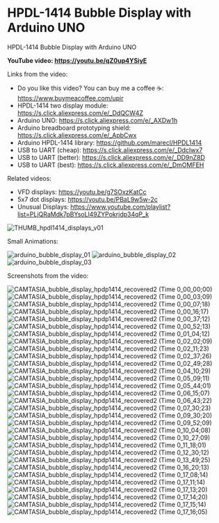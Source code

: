 # HPDL-1414 Bubble Display with Arduino UNO
HPDL-1414 Bubble Display with Arduino UNO

**YouTube video: https://youtu.be/qZ0up4YSiyE**


Links from the video:
- Do you like this video? You can buy me a coffee ☕: https://www.buymeacoffee.com/upir
- HPDL-1414 two display module: https://s.click.aliexpress.com/e/_DdQCW4Z
- Arduino UNO: https://s.click.aliexpress.com/e/_AXDw1h
- Arduino breadboard prototyping shield: https://s.click.aliexpress.com/e/_ApbCwx
- Arduino HPDL-1414 library: https://github.com/marecl/HPDL1414
- USB to UART (cheap): https://s.click.aliexpress.com/e/_DdcIwx7
- USB to UART (better): https://s.click.aliexpress.com/e/_DD9nZ8D
- USB to UART (best): https://s.click.aliexpress.com/e/_DmOMFEH


Related videos:
- VFD displays: https://youtu.be/g7SOxzKatCc
- 5x7 dot displays: https://youtu.be/PBaL9w5w-2c
- Unusual Displays: https://www.youtube.com/playlist?list=PLjQRaMdk7pBYsoLl49ZYPokrjdp34qP_k


![THUMB_hpdl1414_displays_v01](https://github.com/user-attachments/assets/f232ad25-ca6f-4003-bfb1-36082bd34e61)



Small Animations:

![arduino_bubble_display_01](https://github.com/user-attachments/assets/c11f9334-a9fe-412f-8bf8-0eaf94d2ad75)
![arduino_bubble_display_02](https://github.com/user-attachments/assets/f993c663-5b82-4554-b587-a575545a044e)
![arduino_bubble_display_03](https://github.com/user-attachments/assets/67569368-9b91-4e6c-9544-b95b76ce95cf)



Screenshots from the video:

![CAMTASIA_bubble_display_hpdp1414_recovered2 (Time 0_00_00;00)](https://github.com/user-attachments/assets/6ddbe3b9-9de1-468c-8aa8-cf3807066e87)
![CAMTASIA_bubble_display_hpdp1414_recovered2 (Time 0_00_03;09)](https://github.com/user-attachments/assets/6e30397c-57fb-4a5f-a197-d2a50aa5d6a0)
![CAMTASIA_bubble_display_hpdp1414_recovered2 (Time 0_00_07;18)](https://github.com/user-attachments/assets/817f0a68-9cfc-4bbc-a1ee-6795e59d1cfe)
![CAMTASIA_bubble_display_hpdp1414_recovered2 (Time 0_00_16;17)](https://github.com/user-attachments/assets/9a91d8ad-9259-423d-9d90-471855ce9e47)
![CAMTASIA_bubble_display_hpdp1414_recovered2 (Time 0_00_37;12)](https://github.com/user-attachments/assets/6ff9c6ee-c313-4a5d-8657-65563aff3ff1)
![CAMTASIA_bubble_display_hpdp1414_recovered2 (Time 0_00_52;13)](https://github.com/user-attachments/assets/8ebc7354-cb42-4c85-942c-77a69c71a2e2)
![CAMTASIA_bubble_display_hpdp1414_recovered2 (Time 0_01_04;12)](https://github.com/user-attachments/assets/021598fa-68f9-415b-bdac-edf682796cfb)
![CAMTASIA_bubble_display_hpdp1414_recovered2 (Time 0_02_02;09)](https://github.com/user-attachments/assets/5b4add90-8c63-4d90-9431-a771841eeff3)
![CAMTASIA_bubble_display_hpdp1414_recovered2 (Time 0_02_11;23)](https://github.com/user-attachments/assets/6bbdf17e-9c23-4354-883f-9fe4143bcf35)
![CAMTASIA_bubble_display_hpdp1414_recovered2 (Time 0_02_37;26)](https://github.com/user-attachments/assets/579471b9-3a24-40f3-8647-d6eb5431fb9f)
![CAMTASIA_bubble_display_hpdp1414_recovered2 (Time 0_02_49;28)](https://github.com/user-attachments/assets/60952ab2-ca3c-44bd-90fb-15c9dd32794d)
![CAMTASIA_bubble_display_hpdp1414_recovered2 (Time 0_04_10;29)](https://github.com/user-attachments/assets/79521010-88ad-4222-9abe-71f8435ee34e)
![CAMTASIA_bubble_display_hpdp1414_recovered2 (Time 0_05_09;11)](https://github.com/user-attachments/assets/8a9d1c11-d676-42b5-a2b9-0dfd11e1e7db)
![CAMTASIA_bubble_display_hpdp1414_recovered2 (Time 0_05_44;01)](https://github.com/user-attachments/assets/e1a5330c-1f33-4e7d-afd5-ce005dc24a06)
![CAMTASIA_bubble_display_hpdp1414_recovered2 (Time 0_06_15;07)](https://github.com/user-attachments/assets/c6d03630-6806-44da-9066-f41ce424e649)
![CAMTASIA_bubble_display_hpdp1414_recovered2 (Time 0_06_43;22)](https://github.com/user-attachments/assets/5b6250a0-7e46-43e4-91b8-3b08e30e2a6d)
![CAMTASIA_bubble_display_hpdp1414_recovered2 (Time 0_07_30;23)](https://github.com/user-attachments/assets/b5bda36a-3010-4a46-acfc-7230d4fae76b)
![CAMTASIA_bubble_display_hpdp1414_recovered2 (Time 0_09_30;20)](https://github.com/user-attachments/assets/28441959-cb55-4626-b3ac-d6f5bd56ddf7)
![CAMTASIA_bubble_display_hpdp1414_recovered2 (Time 0_09_52;09)](https://github.com/user-attachments/assets/3beaf006-7b8c-4c22-81c6-efd5dee95e98)
![CAMTASIA_bubble_display_hpdp1414_recovered2 (Time 0_10_04;08)](https://github.com/user-attachments/assets/30f8bff6-51ba-4977-a126-a1ad8972856f)
![CAMTASIA_bubble_display_hpdp1414_recovered2 (Time 0_10_27;09)](https://github.com/user-attachments/assets/7990215f-0ebf-4fb0-8d99-5389731dc16a)
![CAMTASIA_bubble_display_hpdp1414_recovered2 (Time 0_11_18;01)](https://github.com/user-attachments/assets/88398c15-130a-4dce-80de-9210bf290af3)
![CAMTASIA_bubble_display_hpdp1414_recovered2 (Time 0_12_30;12)](https://github.com/user-attachments/assets/74840b73-444e-435f-9d97-008c38dcc4dc)
![CAMTASIA_bubble_display_hpdp1414_recovered2 (Time 0_13_49;25)](https://github.com/user-attachments/assets/a15e9776-0d97-4802-be94-536c4517ac52)
![CAMTASIA_bubble_display_hpdp1414_recovered2 (Time 0_16_20;13)](https://github.com/user-attachments/assets/4ba2837d-ab0a-49a6-8004-c8d640e16d79)
![CAMTASIA_bubble_display_hpdp1414_recovered2 (Time 0_17_08;14)](https://github.com/user-attachments/assets/d5bbf991-07d4-4027-8a62-1d97a851216b)
![CAMTASIA_bubble_display_hpdp1414_recovered2 (Time 0_17_11;14)](https://github.com/user-attachments/assets/80519af2-c278-4b24-b290-2dfaf613bd69)
![CAMTASIA_bubble_display_hpdp1414_recovered2 (Time 0_17_13;20)](https://github.com/user-attachments/assets/c9e8f571-2e68-4aaa-bbe0-982f8f666473)
![CAMTASIA_bubble_display_hpdp1414_recovered2 (Time 0_17_14;20)](https://github.com/user-attachments/assets/29e329dd-c326-45db-85c9-f322b161c66d)
![CAMTASIA_bubble_display_hpdp1414_recovered2 (Time 0_17_15;14)](https://github.com/user-attachments/assets/d937f5a2-63b7-4560-b743-961d07377a9e)
![CAMTASIA_bubble_display_hpdp1414_recovered2 (Time 0_17_16;05)](https://github.com/user-attachments/assets/6f7bdcda-d28d-4bc6-8a0b-864309c9ec46)


